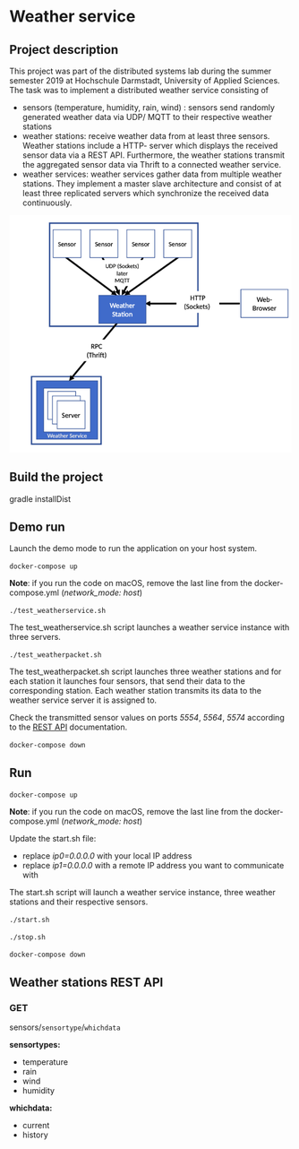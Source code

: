 # Weather service

## Project description 

This project was part of the distributed systems lab during the summer semester 2019 at Hochschule Darmstadt, University of Applied Sciences.
The task was to implement a distributed weather service consisting of 
- sensors (temperature, humidity, rain, wind) : sensors send randomly generated weather data via UDP/ MQTT to their respective weather stations
- weather stations: receive weather data from at least three sensors. Weather stations include a HTTP- server 
which displays the received sensor data via a REST API. Furthermore, the weather stations transmit the aggregated sensor
data via Thrift to a connected weather service.
- weather services: weather services gather data from multiple weather stations. They implement a master slave 
architecture and consist of at least three replicated servers which synchronize the received data continuously.  

![Project overview](project_overview.png) 


## Build the project

gradle installDist

## Demo run

Launch the demo mode to run the application on your host system. 

`docker-compose up`

**Note**: if you run the code on macOS, remove the last line from the docker-compose.yml (*network_mode: host*)



`./test_weatherservice.sh`

The test_weatherservice.sh script launches a weather service instance with three servers.


`./test_weatherpacket.sh`

The test_weatherpacket.sh script launches three weather stations and for each station it launches four sensors, that 
send their data to the corresponding station. Each weather station transmits its data to the weather service server it is assigned to. 


Check the transmitted sensor values on ports *5554*, *5564*, *5574* according to the [REST API](#weather-stations-rest-api) documentation.

`docker-compose down`

## Run

`docker-compose up`

**Note**: if you run the code on macOS, remove the last line from the docker-compose.yml (*network_mode: host*)


Update the start.sh file:
- replace *ip0=0.0.0.0* with your local IP address
- replace *ip1=0.0.0.0* with a remote IP address you want to communicate with

The start.sh script will launch a weather service instance, three weather stations and their respective sensors. 

`./start.sh`

`./stop.sh`

`docker-compose down`

## Weather stations REST API 

### GET

sensors/`sensortype`/`whichdata`

**sensortypes:** 

- temperature
- rain
- wind
- humidity

**whichdata:** 

- current
- history
        
